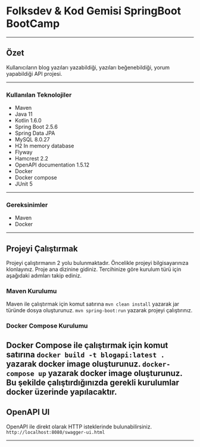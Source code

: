 # Folksdev & Kod Gemisi SpringBoot BootCamp

---
## Özet
Kullanıcıların blog yazıları yazabildiği, yazıları beğenebildiği, yorum yapabildiği API projesi.

---
### Kullanılan Teknolojiler
- Maven
- Java 11
- Kotlin 1.6.0
- Spring Boot 2.5.6
- Spring Data JPA
- MySQL 8.0.27
- H2 In memory database
- Flyway
- Hamcrest 2.2
- OpenAPI documentation 1.5.12
- Docker
- Docker compose
- JUnit 5

---
### Gereksinimler
- Maven
- Docker

---
## Projeyi Çalıştırmak
Projeyi çalıştırmanın 2 yolu bulunmaktadır.
Öncelikle projeyi bilgisayarınıza klonlayınız.
Proje ana dizinine gidiniz.
Tercihinize göre kurulum türü için aşağıdaki adımları takip ediniz.

### Maven Kurulumu
Maven ile çalıştırmak için komut satırına
`mvn clean install` yazarak jar türünde dosya oluşturunuz.
`mvn spring-boot:run` yazarak projeyi çalıştırınız.

### Docker Compose Kurulumu
Docker Compose ile çalıştırmak için komut satırına
`docker build -t blogapi:latest .` yazarak docker image oluşturunuz.
`docker-compose up` yazarak docker image oluşturunuz.
Bu şekilde çalıştırdığınızda gerekli kurulumlar docker üzerinde yapılacaktır.
---

## OpenAPI UI
OpenAPI ile direkt olarak HTTP isteklerinde bulunabilirsiniz.
`http://localhost:8080/swagger-ui.html`

---